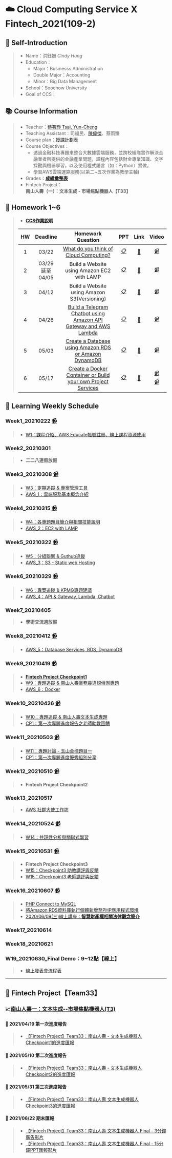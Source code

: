 # :cloud: Cloud Computing Service X Fintech_2021(109-2)
## :girl: Self-Introduction
> * Name：洪鈺姍 *Cindy Hung* 
> * Education：
>    * Major：Businesss Administration 
>    * Double Major：Accounting
>    * Minor：Big Data Management
> * School：Soochow University
> * Goal of CCS：

## :books: Course Information
> * Teacher：[蔡芸琤 Tsai, Yun-Cheng](https://github.com/pecu?tab=repositories)
> * Teaching Assistant：司福民、[陳偉傑](https://github.com/sefx5ever)、蔡雨臻
> * Course plan：[授課計劃表](http://doc.sys.scu.edu.tw/teachplanHtml/1092/1092BDM21301.html)
> * Course Objectives：
>    * 透過金融科技專題來整合大數據雲端服務，並跨校組隊實作解決金融業者所提供的金融產業問題，課程內容包括財金專業知識、文字探勘與機器學習，以及使用程式語言（如：Python）實做。
>    * 學習AWS雲端運算服務(以第二~五次作業為教學主軸)
> * Grades：[**成績彙整表**](https://docs.google.com/spreadsheets/d/19zVTnEKT4-yo4CVhMYEkP6iGacUsVwxU35vEMthmKrI/edit#gid=0)
> * Fintech Project：**南山人壽（一）：文本生成 - 市場焦點機器人【T33】**

## :bookmark_tabs: Homework 1~6
> * [**CCS作業說明**](https://docs.google.com/presentation/d/1RCUnZUk5qfb_ukjVjv5ievIR-3ZHs6Do/edit#slide=id.p1)  
>  
> |HW|Deadline|Homework Question|PPT|Link|Video|
> |:---:|:---:|:---------------:|:-:|:--:|:---:|
> |1|03/22|[What do you think of Cloud Computing?](https://github.com/cindy861103/FinTech/tree/main/Homework/HW1)|[:clipboard:](https://reurl.cc/mqQpDl "AWS_1：雲端服務基本概念介紹")|[:bookmark_tabs:](https://github.com/cindy861103/FinTech/blob/main/Homework/HW1/I%20think%20of%20Cloud%20Computing.md "I think of Cloud Computing...")| [:video_camera:](https://reurl.cc/a5DXV4 "Video for W3 class")|
> |2|03/29<br>延至04/05|Build a Website using Amazon EC2 with LAMP|[:clipboard:](https://reurl.cc/2bOaLv "AWS_2：EC2 with LAMP")|[:movie_camera:](https://youtu.be/LEMqMyEYfMQ)| [:video_camera:](https://reurl.cc/dVopD8 "Video for W4 class")|
> |3|04/12|Build a Website using Amazon S3(Versioning)|[:clipboard:](https://reurl.cc/GdYaAW "AWS_3：S3 - Static web Hosting")|[:movie_camera:](https://youtu.be/6KM2tAKAau8)| [:video_camera:](https://reurl.cc/E2vmok "Video for W5 class")|
> |4|04/26|[Build a Telegram Chatbot using Amazon API Gateway and AWS Lambda](https://hackmd.io/@cindy861103/rkY9Rx1S_)|[:clipboard:](https://reurl.cc/MZo2yv "AWS_4：API & Gateway, Lambda, Chatbot")|[:movie_camera:](https://youtu.be/N5koca3hPAA)|[:video_camera:](https://reurl.cc/R6o2y6 "Video for W6 class")|
> |5|05/03|[Create a Database using Amazon RDS or Amazon DynamoDB](https://github.com/cindy861103/FinTech/tree/main/Homework/HW5)|[:clipboard:](https://reurl.cc/1gVbjQ "AWS_5：Database Services, RDS, DynamoDB")|[:movie_camera:](https://youtu.be/d_MfxmTFgP4)|[:video_camera:](https://reurl.cc/mqQp0l "Video for W8 class")|
> |6|05/17|[Create a Docker Container or Build your own Project Services](https://reurl.cc/WElllL)|[:clipboard:](https://reurl.cc/R6VqKr "AWS_6：Docker") |[:movie_camera:](https://youtu.be/OEbtyGk052Q)|[:video_camera:](https://reurl.cc/6ymvWO "Video for W9 class")<br>[:video_camera:](https://reurl.cc/Q7QkQO "Video for W10 class")|

## :pencil: Learning Weekly Schedule
### Week1_20210222 [:video_camera:](https://www.youtube.com/watch?v=wo1YjRPg2CU "Video for W1 class")
> * [W1：課程介紹、AWS Educate帳號註冊、線上課程資源使用](http://isee.scu.edu.tw/mod/url/view.php?id=691218)


### Week2_20210301
> * **二二八連假放假**

### Week3_20210308 [:video_camera:](https://drive.google.com/drive/folders/1QP_p6u0UABpZ1NTBF86dP3HG7rqTRxwZ?usp=sharing "Video for W3 class")
> * [W3：定期追蹤 & 專案管理工具](https://docs.google.com/presentation/d/1X4xUq4O2z27M1i6cqEV-dBdGyW9aj7nUyFNspkVuF_0/edit?usp=sharing)
> * [AWS_1：雲端服務基本概念介紹](https://docs.google.com/presentation/d/1UYbm03ehUAsKlICvyp1P4I0PZ_g8vlCv/edit#slide=id.p1)


### Week4_20210315 [:video_camera:](https://drive.google.com/drive/folders/1MaqK-3HvPeBFK-5OjdqAGHtW04jdkZnB?usp=sharing "Video for W4 class")
> * [W4：各專題題目簡介與相關技能說明](http://isee.scu.edu.tw/mod/url/view.php?id=704170)
> * [AWS_2：EC2 with LAMP](https://docs.google.com/presentation/d/1ysolgVFlpZTMhIPXL7sbdnSzjG5XUicN/edit#slide=id.p1)


### Week5_20210322 [:video_camera:](https://drive.google.com/drive/folders/1piSFgvRxU3414lnz42Fdb2LaKsxnUQQd?usp=sharing "Video for W5 class")
> * [W5：分組聯繫 & Guthub追蹤](https://docs.google.com/presentation/d/1-FBkCGspeQP25hUPDf7VRT7mN50Fn5uBvBH7vI-GDkY/edit?usp=sharing)
> * [AWS_3：S3 - Static web Hosting](https://docs.google.com/presentation/d/1zTAF-32yebhsIAqjfyM30cjMKl9lvbf-/edit#slide=id.p1)


### Week6_20210329 [:video_camera:](https://drive.google.com/drive/folders/1DilYy5s7VwQedzbzG-7fMtAd-PxLb3VE?usp=sharing "Video for W6 class")
> * [W6：專案追蹤 & KPMG專題建議](https://docs.google.com/presentation/d/1IsY6-iJ85igRFtwcVSprsv0J_dPTxUisQaOCmDKxfrs/edit?usp=sharing)
> * [AWS_4：API & Gateway, Lambda, Chatbot](https://docs.google.com/presentation/d/1-AsnJmAldi_-gPnxdQcyBifScMmR_IBk/edit#slide=id.p1)

### Week7_20210405
> * **學術交流週放假**

### Week8_20210412 [:video_camera:](https://drive.google.com/drive/folders/10YFAY4QlK26LZ0Y6eftc004cRrKSu1B-?usp=sharing "Video for W8 class")
<!-- > * [AWS_5：old](https://docs.google.com/presentation/d/1-RPizv8fmWbJ5dP_zVY4JNuMLPS1ftLM/edit#slide=id.p1) -->
> * [AWS_5：Database Services, RDS, DynamoDB](https://docs.google.com/presentation/d/1-Tt21ovueEePMO75VcPnuZADbrIcL4jH/edit#slide=id.p1)


### Week9_20210419 [:video_camera:](https://drive.google.com/drive/folders/1WHn97vTfOfPQ9DR7qKWSo60ZGjx0V81A?usp=sharing "Video for W9 class")
> * [**Fintech Project Checkpoint1**](https://reurl.cc/L0OZN9)
> * [W9：專題追蹤 & 南山人壽業務員違規偵測專題](https://docs.google.com/presentation/d/1lKEjVD89RqyJKzTYhfanL6EdN6AHLfiodcv9jbqLxK0/edit?usp=sharing)
> * [AWS_6：Docker](https://www.notion.so/Docker-5cc2ffdbebd44dc1ab46ab1dfc31ebeb)

### Week10_20210426 [:video_camera:](https://drive.google.com/drive/folders/1n70P9nWd8C9alEHDqOM7QziRLS0uyEOv?usp=sharing "Video for W10 class")
<!-- > * [AWS_6：Docker(後半)](http://isee.scu.edu.tw/mod/url/view.php?id=714406) -->
> * [W10：專題追蹤 & 南山人壽文本生成專題](https://reurl.cc/e92z0x)
> * [CP1：第一次專題進度報告之老師助教回饋](https://docs.google.com/presentation/d/1NCjvK2YB8ruf-HmYuiH7tp5wU5HcktBY-sKMwaAj5G0/edit#slide=id.gbde736d55e_0_107)

### Week11_20210503 [:video_camera:](https://drive.google.com/drive/folders/1czhDswYdG5LoA4Hq-D-e7j9bovdBSZMn?usp=sharing "Video for W11 class")
> * [W11：專題討論 - 玉山金控題目一](https://reurl.cc/YWgv7O)
>  * [CP1：第一次專題進度優秀組別分享](https://docs.google.com/presentation/d/1_PMjs8ObICrQwGOib0UJEu3ncWBX-6mnTXFDaw43-KY/edit#slide=id.gd47126b767_0_57)

### Week12_20210510 [:video_camera:](https://drive.google.com/drive/folders/1FGV6lhxcRN2w-1PDIp9oTQxWkdysJkGM?usp=sharing "Video for W12 class")
> * **Fintech Project Checkpoint2**

### Week13_20210517
> * [AWS 社群大使工作坊](https://hackmd.io/m5M2fmo7SaWdA-hqs0oNvA?view)

### Week14_20210524 [:video_camera:](https://youtu.be/0VL0799iV_4 "Video for W14 class")
> * [W14：共現性分析與關聯式學習](https://reurl.cc/qm9qKR)

### Week15_20210531 [:video_camera:](https://youtu.be/YddekjjM7UU "Video for W15 class")
> * **Fintech Project Checkpoint3**
> * [W15：Checkpoint3 助教講評與反饋](https://drive.google.com/file/d/1OfRBz-jlaqENcFUdPctez7gkVMpnanlT/view?usp=sharing)
> * [W15：Checkpoint3 老師講評與反饋](https://docs.google.com/presentation/d/1ztJREUakI0ibQKrmtywCdLUBd6cMsd5CtUONmstCrik/edit?usp=sharing)

### Week16_20210607 [:video_camera:](https://reurl.cc/a94gYD "Video for W16 class")
> * [PHP Connect to MySQL](https://reurl.cc/ze6Lj6)
> * [將Amazon RDS資料庫執行個體新增至PHP應用程式環境](https://reurl.cc/Lb6gzy)
> * [2020/06/09(三)線上講座：**智慧財產權相關法律觀念簡介**](https://reurl.cc/2rEeGX)

### Week17_20210614


### Week18_20210621


### W19_20210630_Final Demo：9~12點【線上】
> * [線上發表會流程表](https://reurl.cc/eE8VDW)


--------------------------------------------
##  :star2: **Fintech Project【Team33】**
### :chart_with_upwards_trend:[南山人壽一：文本生成--市場焦點機器人(T3)](https://github.com/nalala9054/FinTech-2020Q2-T3) 

#### :round_pushpin: 2021/04/19 **第一次進度報告**  
> * [【Fintech Project】Team33：南山人壽 - 文本生成機器人 Checkpoint1的進度匯報](https://youtu.be/MPDAgeoKY_0)  
<!-- > * Check Index：  
>    1. 與業師及跨校同學建立好聯繫模式  
>    2. 至少討論過三次(4/1、4/8、4/15)  
>    3. 提出討論的溝通內容及專案管理的狀態   -->

#### :round_pushpin: 2021/05/10 **第二次進度報告**  
> * [【Fintech Project】Team33：南山人壽 - 文本生成機器人 Checkpoint2的進度匯報](https://reurl.cc/o9k88v)  
<!-- > * Check Index：  
>    1. 建立好基本分工流程  
>    2. 提出最小可行性方案規劃   -->

#### :round_pushpin: 2021/05/31 **第三次進度報告**  
>  * [【Fintech Project】Team33：南山人壽 文本生成機器人 Checkpoint3的進度匯報](https://youtu.be/U1mgfCB5-Uc)  
<!-- >  * Check Index：確認好雲端服務相關工具與專案整合策略   -->

#### :round_pushpin: 2021/06/22 **期末匯報**  
>  * [【Fintech Project】Team33：南山人壽 文本生成機器人 Final - 3分鐘廣告影片](https://youtu.be/lDfDV1I2Pr4)
>  * [【Fintech Project】Team33：南山人壽 文本生成機器人 Final - 15分鐘PPT匯報影片](https://youtu.be/P5BRHqQ6Vew)  

<!-- #### 2021/06/30 **期末線上發表正式報告**   -->





